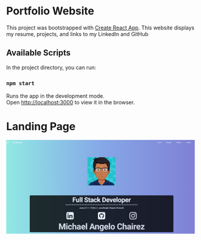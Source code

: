 # Portfolio Website

This project was bootstrapped with [Create React App](https://github.com/facebook/create-react-app).
This website displays my resume, projects, and links to my LinkedIn and GitHub


## Available Scripts

In the project directory, you can run:

### `npm start`

Runs the app in the development mode.<br />
Open [http://localhost:3000](http://localhost:3000) to view it in the browser.

# Landing Page

![](screenshots/landingShot.PNG)
